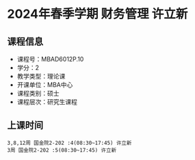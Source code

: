 # 2024年春季学期 财务管理 许立新






## 课程信息

- 课程号：MBAD6012P.10
- 学分：2
- 教学类型：理论课
- 开课单位：MBA中心
- 课程类别：硕士
- 课程层次：研究生课程

## 上课时间

```
3,8,12周 国金院2-202 :4(08:30~17:45) 许立新
3周 国金院2-202 :5(08:30~17:45) 许立新
```

